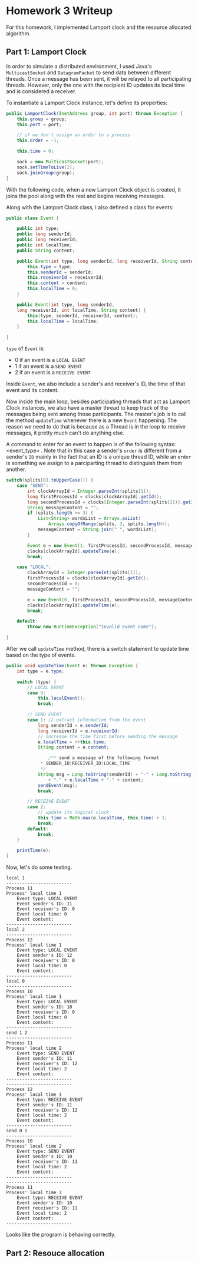 # Homework 3 Writeup

For this homework, I implemented Lamport clock and the resource allocated algorithm.

## Part 1: Lamport Clock

In order to simulate a distributed environment, I used Java's `MulticastSocket` 
and `DatagramPacket` to send data between different threads. Once a message has 
been sent, it will be relayed to all participating threads. However, only the one 
with the recipient ID updates its local time and is considered a receiver.

To instantiate a Lamport Clock instance, let's define its properties:

```java
public LamportClock(InetAddress group, int port) throws Exception {
    this.group = group;
    this.port = port;

    // if we don't assign an order to a process
    this.order = -1;

    this.time = 0;

    sock = new MulticastSocket(port);
    sock.setTimeToLive(2);
    sock.joinGroup(group);
}
```

With the following code, when a new Lamport Clock object is created, it joins the 
pool along with the rest and begins receiving messages.

Along with the Lamport Clock class, I also defined a class for events:

```java
public class Event {

    public int type;
    public long senderId;
    public long receiverId;
    public int localTime;
    public String content;

    public Event(int type, long senderId, long receiverId, String content) {
        this.type = type;
        this.senderId = senderId;
        this.receiverId = receiverId;
        this.content = content;
        this.localTime = 0;
    }

    public Event(int type, long senderId,
    long receiverId, int localTime, String content) {
        this(type, senderId, receiverId, content);
        this.localTime = localTime;
    }

}
```

`type` of `Event` is:

- 0 if an event is a `LOCAL EVENT`
- 1 if an event is a `SEND EVENT`
- 2 if an event is a `RECEIVE EVENT`

Inside `Event`, we also include a sender's and receiver's ID, the time of that event 
and its content.

Now inside the main loop, besides participating threads that act as Lamport Clock instances, 
we also have a master thread to keep track of the messages being sent among those 
participants. The master's job is to call the method `updateTime` whenever there is 
a new `Event` happening. The reason we need to do that is because as a Thread is in 
the loop to receive messages, it pretty much can't do anything else.

A command to enter for an event to happen is of the following syntax: <event_type> 
<sender order> <receiver order>. Note that in this case a sender's `order` is different 
from a sender's `ID` mainly in the fact that an ID is a unique thread ID, while an
`order` is something we assign to a parciparting thread to distinguish them from another.

```java
switch(splits[0].toUpperCase()) {
    case "SEND":
        int clockArrayId = Integer.parseInt(splits[1]);
        long firstProcessId = clocks[clockArrayId].getId();
        long secondProcessId = clocks[Integer.parseInt(splits[2])].getId();
        String messageContent = "";
        if (splits.length >= 3) {
            List<String> wordsList = Arrays.asList(
                Arrays.copyOfRange(splits, 3, splits.length));
            messageContent = String.join(" ", wordsList);
        }

        Event e = new Event(1, firstProcessId, secondProcessId, messageContent);
        clocks[clockArrayId].updateTime(e);
        break;

    case "LOCAL":
        clockArrayId = Integer.parseInt(splits[1]);
        firstProcessId = clocks[clockArrayId].getId();
        secondProcessId = 0;
        messageContent = "";

        e = new Event(0, firstProcessId, secondProcessId, messageContent);
        clocks[clockArrayId].updateTime(e);
        break;

    default:
        throw new RuntimeException("Invalid event name");

}
```

After we call `updateTime` method, there is a switch statement to update time 
based on the type of events.

```java
public void updateTime(Event e) throws Exception {
    int type = e.type;

    switch (type) {
        // LOCAL EVENT
        case 0:
            this.localEvent();
            break;

        // SEND EVENT
        case 1: // extract information from the event
            long senderId = e.senderId;
            long receiverId = e.receiverId;
            // increase the time first before sending the message
            e.localTime = ++this.time;
            String content = e.content;

                /** send a message of the following format
             * SENDER_ID|RECEIVER_ID|LOCAL_TIME
             */
            String msg = Long.toString(senderId) + "-" + Long.toString(receiverId)
                + "-" + e.localTime + "-" + content;
            sendEvent(msg);
            break;

        // RECEIVE EVENT
        case 2:
            // update its logical clock
            this.time = Math.max(e.localTime, this.time) + 1;
            break;
        default:
            break;
    }

    printTime(e);
}
```

Now, let's do some testing.

```
local 1
-------------------------
Process 11
Process' local time 1
	Event type: LOCAL EVENT
	Event sender's ID: 11
	Event receiver's ID: 0
	Event local time: 0
	Event content:
-------------------------
local 2
-------------------------
Process 12
Process' local time 1
	Event type: LOCAL EVENT
	Event sender's ID: 12
	Event receiver's ID: 0
	Event local time: 0
	Event content:
-------------------------
local 0
-------------------------
Process 10
Process' local time 1
	Event type: LOCAL EVENT
	Event sender's ID: 10
	Event receiver's ID: 0
	Event local time: 0
	Event content:
-------------------------
send 1 2
-------------------------
Process 11
Process' local time 2
	Event type: SEND EVENT
	Event sender's ID: 11
	Event receiver's ID: 12
	Event local time: 2
	Event content:
-------------------------
-------------------------
Process 12
Process' local time 3
	Event type: RECEIVE EVENT
	Event sender's ID: 11
	Event receiver's ID: 12
	Event local time: 2
	Event content:
-------------------------
send 0 1
-------------------------
Process 10
Process' local time 2
	Event type: SEND EVENT
	Event sender's ID: 10
	Event receiver's ID: 11
	Event local time: 2
	Event content:
-------------------------
-------------------------
Process 11
Process' local time 3
	Event type: RECEIVE EVENT
	Event sender's ID: 10
	Event receiver's ID: 11
	Event local time: 2
	Event content:
-------------------------
```

Looks like the program is behaving correctly.

## Part 2: Resouce allocation
